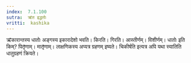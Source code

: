 ```yaml
---
index:  7.1.100
sutra:  ऋ̄त इद्धतोः
vritti:  kashika 
---
```


ऋ̄कारान्तस्य धातोः अङ्गस्य इकारादेशो भवति। किरति। गिरति। आस्तीर्णम्। विशीर्णम्। धातोः इति किम्? पितृ̄णाम्। मातृ̄णाम्। लाक्षणिकस्य अप्यत्र ग्रहणम् इष्यते। चिकीर्षति इत्यत्र अपि यथा स्यातिति धातुग्रहणं क्रियते।

